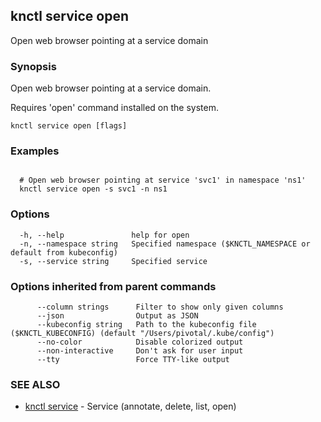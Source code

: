## knctl service open

Open web browser pointing at a service domain

### Synopsis

Open web browser pointing at a service domain.

Requires 'open' command installed on the system.

```
knctl service open [flags]
```

### Examples

```

  # Open web browser pointing at service 'svc1' in namespace 'ns1'
  knctl service open -s svc1 -n ns1
```

### Options

```
  -h, --help               help for open
  -n, --namespace string   Specified namespace ($KNCTL_NAMESPACE or default from kubeconfig)
  -s, --service string     Specified service
```

### Options inherited from parent commands

```
      --column strings      Filter to show only given columns
      --json                Output as JSON
      --kubeconfig string   Path to the kubeconfig file ($KNCTL_KUBECONFIG) (default "/Users/pivotal/.kube/config")
      --no-color            Disable colorized output
      --non-interactive     Don't ask for user input
      --tty                 Force TTY-like output
```

### SEE ALSO

* [knctl service](knctl_service.md)	 - Service (annotate, delete, list, open)

